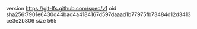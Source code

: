 version https://git-lfs.github.com/spec/v1
oid sha256:7901e6430d44bad4a4184167d597daaad1b77975fb73484d12d3413ce3e2b806
size 565
